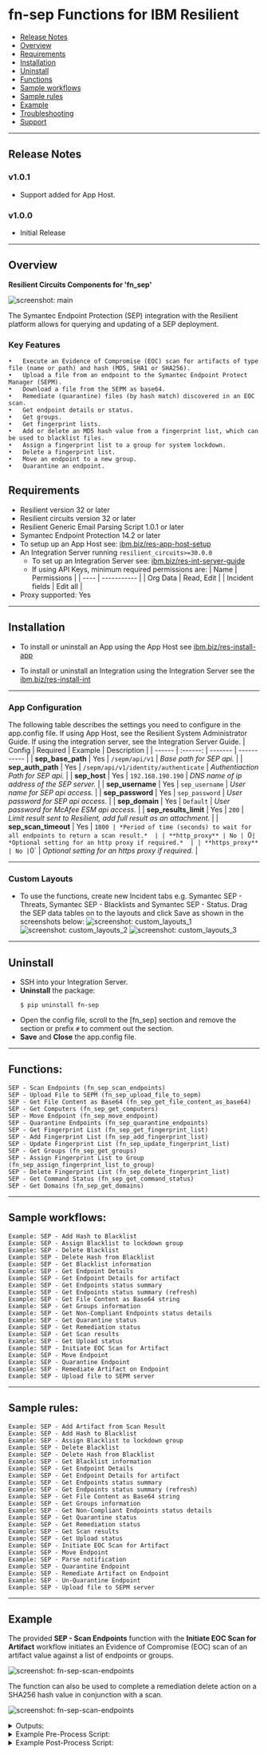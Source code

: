 <!--
  This Install README.md is generated by running:
  "resilient-sdk docgen -p fn_mcafee_esm --install-guide"

  It is best edited using a Text Editor with a Markdown Previewer. VS Code
  is a good example. Checkout https://guides.github.com/features/mastering-markdown/
  for tips on writing with Markdown

  If you make manual edits and run docgen again, a .bak file will be created

  Store any screenshots in the "doc/screenshots" directory and reference them like:
  ![screenshot: screenshot_1](./doc/screenshots/screenshot_1.png)
-->

# fn-sep Functions for IBM Resilient

- [Release Notes](#release-notes)
- [Overview](#overview)
- [Requirements](#requirements)
- [Installation](#installation)
- [Uninstall](#uninstall)
- [Functions](#functions)
- [Sample workflows](#sample-workflows)
- [Sample rules](#sample-rules)
- [Example](#example)
- [Troubleshooting](#troubleshooting)
- [Support](#support)

---

## Release Notes
<!--
  Specify all changes in this release. Do not remove the release 
  notes of a previous release
-->
### v1.0.1
- Support added for App Host.
 
### v1.0.0
* Initial Release
---

## Overview
<!--
  Provide a high-level description of the function itself and its remote software or application.
  The text below is parsed from the "description" and "long_description" attributes in the setup.py file
-->
**Resilient Circuits Components for 'fn_sep'**

 ![screenshot: main](./screenshots/main.png)

The Symantec Endpoint Protection (SEP) integration with the Resilient platform allows for querying and updating of a SEP deployment. 
### Key Features
```
•	Execute an Evidence of Compromise (EOC) scan for artifacts of type file (name or path) and hash (MD5, SHA1 or SHA256).
•	Upload a file from an endpoint to the Symantec Endpoint Protect Manager (SEPM).
•	Download a file from the SEPM as base64.
•	Remediate (quarantine) files (by hash match) discovered in an EOC scan.
•	Get endpoint details or status.
•	Get groups.
•	Get fingerprint lists.
•	Add or delete an MD5 hash value from a fingerprint list, which can be used to blacklist files.
•	Assign a fingerprint list to a group for system lockdown.
•	Delete a fingerprint list.
•	Move an endpoint to a new group.
•	Quarantine an endpoint.
```
## Requirements
<!--
  List any Requirements 
-->
* Resilient version 32 or later
* Resilient circuits version 32 or later
* Resilient Generic Email Parsing Script 1.0.1 or later
* Symantec Endpoint Protection 14.2 or later
* To setup up an App Host see:  [ibm.biz/res-app-host-setup](https://ibm.biz/res-app-host-setup)
* An Integration Server running `resilient_circuits>=30.0.0`
  * To set up an Integration Server see: [ibm.biz/res-int-server-guide](https://ibm.biz/res-int-server-guide)
  * If using API Keys, minimum required permissions are:
    | Name | Permissions |
    | ---- | ----------- |
    | Org Data | Read, Edit |
    | Incident fields | Edit all |
* Proxy supported: Yes
---


## Installation
* To install or uninstall an App using the App Host see [ibm.biz/res-install-app](https://ibm.biz/res-install-app)

* To install or uninstall an Integration using the Integration Server see the [ibm.biz/res-install-int](https://ibm.biz/res-install-int)
---

### App Configuration
The following table describes the settings you need to configure in the app.config file. If using App Host, see the Resilient System Administrator Guide. If using the integration server, see the Integration Server Guide.
| Config | Required | Example | Description |
| ------ | :------: | ------- | ----------- |
| **sep_base_path** | Yes | `/sepm/api/v1` | *Base path for SEP api.* |
| **sep_auth_path** | Yes | `/sepm/api/v1/identity/authenticate` | *Authentiaction Path for SEP api.* |
| **sep_host** | Yes | `192.168.190.190` | *DNS name of ip address of the SEP server.* |
| **sep_username** | Yes | `sep_username` | *User name for SEP api access.* |
| **sep_password** | Yes | `sep_password` | *User password for SEP api access.*  |
| **sep_domain** | Yes | `Default` | *User password for McAfee ESM api access.*  |
| **sep_results_limit** | Yes | `200` | *Limit result sent to Resilient, add full result as an attachment.*  |
| **sep_scan_timeout** | Yes | `1800 | *Period of time (seconds) to wait for all endpoints to return a scan result.*  |
| **http_proxy** | No | `0` | *Optional setting for an http proxy if required.*  |
| **https_proxy** | No | `0` | *Optional setting for an https proxy if required.*  |

---

### Custom Layouts
<!--
  Use this section to provide guidance on where the user should add any custom fields and data tables.
  You may wish to recommend a new incident tab.
  You should save a screenshot "custom_layouts.png" in the doc/screenshots directory and reference it here
-->
* To use the functions, create new Incident tabs e.g. Symantec SEP - Threats, Symantec SEP - Blacklists and Symantec SEP - Status. Drag the SEP data tables on to the layouts and click Save as shown in the screenshots below:
  ![screenshot: custom_layouts_1](./screenshots/custom_layouts_1.png)
  ![screenshot: custom_layouts_2](./screenshots/custom_layouts_2.png)
  ![screenshot: custom_layouts_3](./screenshots/custom_layouts_3.png)
---

## Uninstall
* SSH into your Integration Server.
* **Uninstall** the package:
  ```
  $ pip uninstall fn-sep
  ```
* Open the config file, scroll to the [fn_sep] section and remove the section or prefix `#` to comment out the section.
* **Save** and **Close** the app.config file.
---

## Functions:
```
SEP - Scan Endpoints (fn_sep_scan_endpoints)
SEP - Upload File to SEPM (fn_sep_upload_file_to_sepm)
SEP - Get File Content as Base64 (fn_sep_get_file_content_as_base64)
SEP - Get Computers (fn_sep_get_computers)
SEP - Move Endpoint (fn_sep_move_endpoint)
SEP - Quarantine Endpoints (fn_sep_quarantine_endpoints)
SEP - Get Fingerprint List (fn_sep_get_fingerprint_list)
SEP - Add Fingerprint List (fn_sep_add_fingerprint_list)
SEP - Update Fingerprint List (fn_sep_update_fingerprint_list)
SEP - Get Groups (fn_sep_get_groups)
SEP - Assign Fingerprint List to Group (fn_sep_assign_fingerprint_list_to_group)
SEP - Delete Fingerprint List (fn_sep_delete_fingerprint_list)
SEP - Get Command Status (fn_sep_get_command_status)
SEP - Get Domains (fn_sep_get_domains)
```
---

## Sample workflows:
```
Example: SEP - Add Hash to Blacklist
Example: SEP - Assign Blacklist to lockdown group
Example: SEP - Delete Blacklist
Example: SEP - Delete Hash from Blacklist
Example: SEP - Get Blacklist information
Example: SEP - Get Endpoint Details
Example: SEP - Get Endpoint Details for artifact
Example: SEP - Get Endpoints status summary
Example: SEP - Get Endpoints status summary (refresh)
Example: SEP - Get File Content as Base64 string
Example: SEP - Get Groups information
Example: SEP - Get Non-Compliant Endpoints status details
Example: SEP - Get Quarantine status
Example: SEP - Get Remediation status
Example: SEP - Get Scan results
Example: SEP - Get Upload status
Example: SEP - Initiate EOC Scan for Artifact
Example: SEP - Move Endpoint
Example: SEP - Quarantine Endpoint
Example: SEP - Remediate Artifact on Endpoint
Example: SEP - Upload file to SEPM server
```
---

## Sample rules:
```
Example: SEP - Add Artifact from Scan Result
Example: SEP - Add Hash to Blacklist
Example: SEP - Assign Blacklist to lockdown group
Example: SEP - Delete Blacklist
Example: SEP - Delete Hash from Blacklist
Example: SEP - Get Blacklist information
Example: SEP - Get Endpoint Details
Example: SEP - Get Endpoint Details for artifact
Example: SEP - Get Endpoints status summary
Example: SEP - Get Endpoints status summary (refresh)
Example: SEP - Get File Content as Base64 string
Example: SEP - Get Groups information
Example: SEP - Get Non-Compliant Endpoints status details
Example: SEP - Get Quarantine status
Example: SEP - Get Remediation status
Example: SEP - Get Scan results
Example: SEP - Get Upload status
Example: SEP - Initiate EOC Scan for Artifact
Example: SEP - Move Endpoint
Example: SEP - Parse notification
Example: SEP - Quarantine Endpoint
Example: SEP - Remediate Artifact on Endpoint
Example: SEP - Un-Quarantine Endpoint
Example: SEP - Upload file to SEPM server
```
---

## Example
The provided **SEP - Scan Endpoints** function with the **Initiate EOC Scan for Artifact** workflow initiates an Evidence of Compromise (EOC) scan of an artifact value against a list of endpoints or groups. 
 
 ![screenshot: fn-sep-scan-endpoints ](./screenshots/wf-sep-initiate-eoc-scan-for-artifact.png)

The function can also be used to complete a remediation delete action on a SHA256 hash value in conjunction with a scan.
 
 ![screenshot: fn-sep-scan-endpoints ](./screenshots/fn-sep-scan-endpoints.png)



<details><summary>Outputs:</summary>
<p>

```python
results = {'inputs': {u'sep_description': u'Scan to remediate file based on sha256', u'sep_computer_ids': u'D31AA16E0946C25D40C83823C500518B',
                      u'sep_scan_action': None, u'sep_file_path': u'C:\\temp\\eicar.zip', u'sep_group_ids': u'CAD80F000946C25D6C150831060AA326',
                      u'sep_sha256': None, u'sep_scan_type': {u'name': u'FULL_SCAN', u'id': 229}},
           'metrics': {'package': 'fn-sep', 'timestamp': '2019-04-12 10:49:22', 'package_version': '1.0.0', 'host': 'myhost', 'version': '1.0', 'execution_time_ms': 12349},
           'success': True, 'content': {u'commandID_computer': u'0F0CBDD7EDFF4634B23FA11F5AB81FFC', u'commandID_group': u'BB37F78894DB451B8E8921EC127667A3'},
           'raw': '{"commandID_computer": "0F0CBDD7EDFF4634B23FA11F5AB81FFC", "commandID_group": "BB37F78894DB451B8E8921EC127667A3"}',
           'reason': None,
           'version': '1.0'
}
```

</p>
</details>

<details><summary>Example Pre-Process Script:</summary>
<p>

```python
GET_COMPUTERS_CONTENT = workflow.properties.get_computers_results.content
ARTIFACT_TYPE = artifact.type
ARTIFACT_VALUE = artifact.value
ARTIFACT_DESCRIPTION = artifact.description
ARTIFACT_TYPE_TO_ROW = {
    "File Name": "file_name",
    "File Path": "file_path",
    "Malware MD5 Hash": "md5",
    "Malware SHA-1 Hash": "sha1",
    "Malware SHA-256 Hash": "sha256"
}
ARTIFACT_TYPES = [ v for v in sorted(ARTIFACT_TYPE_TO_ROW.values())]
COMPUTER_IDS = []
## Processing

def get_computers():
    global COMPUTER_IDS
    # Get computers to run scan against from previous step.
    if GET_COMPUTERS_CONTENT is not None and GET_COMPUTERS_CONTENT["endpoints_matching_ids"]:
        COMPUTER_IDS = GET_COMPUTERS_CONTENT["endpoints_matching_ids"]

def set_inputs(fn, fp, md5, sha1, sha256):
    global COMPUTER_IDS
    inputs.sep_file_path = fn if fp is None else fp
    inputs.sep_md5 = md5
    inputs.sep_sha1 = sha1
    inputs.sep_sha256 = sha256
    inputs.sep_computer_ids = ','.join(COMPUTER_IDS)
    inputs.sep_scan_type = rule.properties.sep_scan_type
    inputs.sep_scan_action = None
    if ARTIFACT_DESCRIPTION is not None:
        inputs.sep_description = u"Scan eoc for {0}".format(unicode(ARTIFACT_DESCRIPTION["content"]))
    else:
        inputs.sep_description = u"Scan eoc for for suspicious hash of type {0} and value {1} in the SEP environment.".format(ARTIFACT_TYPE, ARTIFACT_VALUE)

def main():
    get_computers()
    # Assign values to correct row based on artifact type
    types = [None if t not in ARTIFACT_TYPE_TO_ROW[ARTIFACT_TYPE] else ARTIFACT_VALUE for t in ARTIFACT_TYPES]
    set_inputs(*types)

if __name__ == "__main__":
    main()
```

</p>
</details>

<details><summary>Example Post-Process Script:</summary>
<p>

```python
##  Symantec Endpoint Protection  - fn_sep_upload_file_to_sepm script ##
# Example result:
"""
Result: {'inputs': {u'sep_description': u'Scan to remediate file based on sha256', u'sep_computer_ids': u'D31AA16E0946C25D40C83823C500518B',
                    u'sep_scan_action': None, u'sep_file_path': u'C:\\temp\\eicar.zip', u'sep_group_ids': u'CAD80F000946C25D6C150831060AA326',
                    u'sep_sha256': None, u'sep_scan_type': {u'name': u'FULL_SCAN', u'id': 229}},
         'metrics': {'package': 'fn-sep', 'timestamp': '2019-04-12 10:49:22', 'package_version': '1.0.0', 'host': 'myhost', 'version': '1.0', 'execution_time_ms': 12349},
         'success': True, 'content': {u'commandID_computer': u'0F0CBDD7EDFF4634B23FA11F5AB81FFC', u'commandID_group': u'BB37F78894DB451B8E8921EC127667A3'},
         'raw': '{"commandID_computer": "0F0CBDD7EDFF4634B23FA11F5AB81FFC", "commandID_group": "BB37F78894DB451B8E8921EC127667A3"}',
         'reason': None,
         'version': '1.0'
}

"""
#  Globals
# List of fields in datatable fn_sep_get_command_status script
DATA_TBL_FIELDS = ["scan_commandID"]
FN_NAME = "fn_sep_scan_endpoints"
WF_NAME = "Initiate EOC Scan for Artifact"
# Processing
CONTENT = results.content
INPUTS = results.inputs
QUERY_EXECUTION_DATE = results["metrics"]["timestamp"]
note_text = ''

def main():
    note_text = ''
    if CONTENT  is not None:
        note_text = u"Symantec SEP Integration: Workflow <b>{0}</b>: Returned command id <b>{1}</b> for a <b>{2}</b> " \
                    "scan on artifact <b>{3}</b> for Resilient function <b>{4}</b>"\
            .format(WF_NAME, CONTENT["commandID_computer"], INPUTS["sep_scan_type"], unicode(artifact.value), FN_NAME)
    else:
        note_text = u"Symantec SEP Integration: Workflow <b>{0}</b>: There was <b>no</b> command id returned for a " \
                    "<b>{1}</b> scan on artifact <b>{2}</b> for Resilient function <b>{3}</b>"\
            .format(WF_NAME, INPUTS["sep_scan_type"], INPUTS["sep_file_path"], unicode(artifact.value), FN_NAME)

    incident.addNote(helper.createRichText(note_text))
if __name__ == "__main__":
    main()
```
---

## Troubleshooting
If using the app with an App Host, see the Resilient System Administrator Guide and the App Host Deployment Guide for troubleshooting procedures. You can find these guides on the [IBM Knowledge Center](https://www.ibm.com/support/knowledgecenter/SSBRUQ), where you can select which version of the Resilient platform you are using.

If using the app with an integration server, see the [Integration Server Guide](https://ibm.biz/res-int-server-guide)

---

## For Support
This is an IBM Supported app. Please search https://ibm.com/mysupport for assistance.

